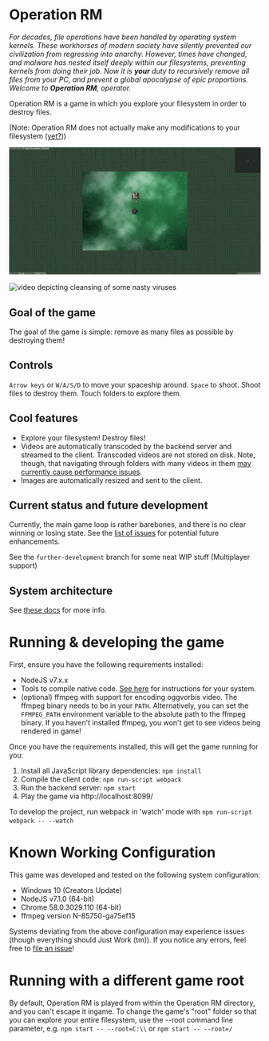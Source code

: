 # Operation RM

_For decades, file operations have been handled by operating system kernels. These workhorses of modern society have silently prevented our civilization from regressing into anarchy. However, times have changed, and malware has nested itself deeply within our filesystems, preventing kernels from doing their job. Now it is **your** duty to recursively remove all files from your PC, and prevent a global apocalypse of epic proportions. Welcome to **Operation RM**, operator._

Operation RM is a game in which you explore your filesystem in order to destroy files.

(Note: Operation RM does not actually make any modifications to your filesystem ([yet?](https://github.com/jorisvddonk/operation_rm/issues/1)))

![screenshot depicting cleansing of a nasty virus](docs/media/screenshot.png)

![video depicting cleansing of some nasty viruses](docs/media/gameplay.gif)

## Goal of the game

The goal of the game is simple: remove as many files as possible by destroying them!

## Controls

`Arrow keys` or `W/A/S/D` to move your spaceship around. `Space` to shoot. Shoot files to destroy them. Touch folders to explore them.

## Cool features

* Explore your filesystem! Destroy files!
* Videos are automatically transcoded by the backend server and streamed to the client. Transcoded videos are not stored on disk. Note, though, that navigating through folders with many videos in them [may currently cause performance issues](https://github.com/jorisvddonk/operation_rm/issues/3).
* Images are automatically resized and sent to the client.

## Current status and future development

Currently, the main game loop is rather barebones, and there is no clear winning or losing state. See the [list of issues](https://github.com/jorisvddonk/operation_rm/issues) for potential future enhancements.

See the `further-development` branch for some neat WIP stuff (Multiplayer support)

## System architecture

See [these docs](docs/system_architecture.md) for more info.

# Running & developing the game

First, ensure you have the following requirements installed:

* NodeJS v7.x.x
* Tools to compile native code. [See here](https://github.com/nodejs/node-gyp#installation) for instructions for your system.
* (optional) ffmpeg with support for encoding oggvorbis video. The ffmpeg binary needs to be in your `PATH`. Alternatively, you can set the `FFMPEG_PATH` environment variable to the absolute path to the ffmpeg binary. If you haven't installed ffmpeg, you won't get to see videos being rendered in game!

Once you have the requirements installed, this will get the game running for you:

1. Install all JavaScript library dependencies: `npm install`
2. Compile the client code: `npm run-script webpack`
3. Run the backend server: `npm start`
4. Play the game via http://localhost:8099/

To develop the project, run webpack in 'watch' mode with `npm run-script webpack -- --watch`

# Known Working Configuration

This game was developed and tested on the following system configuration:

* Windows 10 (Creators Update)
* NodeJS v7.1.0 (64-bit)
* Chrome 58.0.3029.110 (64-bit)
* ffmpeg version N-85750-ga75ef15

Systems deviating from the above configuration may experience issues (though everything should Just Work (tm)). If you notice any errors, feel free to [file an issue](https://github.com/jorisvddonk/operation_rm/issues/new)!

# Running with a different game root

By default, Operation RM is played from within the Operation RM directory, and you can't escape it ingame.
To change the game's "root" folder so that you can explore your entire filesystem, use the --root command line parameter, e.g. `npm start -- --root=C:\\` or `npm start -- --root=/`